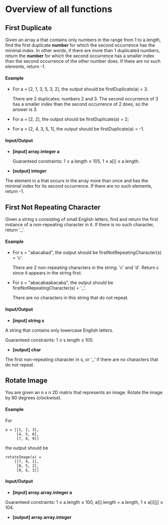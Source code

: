 # Overview of all functions 

## First Duplicate

Given an array a that contains only numbers in the range from 1 to a.length, find the first duplicate **number** for which the second occurrence has the minimal index. In other words, if there are more than 1 duplicated numbers, return the **number** for which the second occurrence has a smaller index than the second occurrence of the other number does. If there are no such elements, return -1.

#### Example

* For a = [2, 1, 3, 5, 3, 2], the output should be firstDuplicate(a) = 3.

  There are 2 duplicates: numbers 2 and 3. The second occurrence of 3 has a smaller index than the second occurrence of 2 does, so the answer is 3.

* For a = [2, 2], the output should be firstDuplicate(a) = 2;

* For a = [2, 4, 3, 5, 1], the output should be firstDuplicate(a) = -1.

#### Input/Output

* **[input] array.integer a**

  Guaranteed constraints:
  1 ≤ a.length ≤ 105,
  1 ≤ a[i] ≤ a.length.

* **[output] integer**

The element in a that occurs in the array more than once and has the minimal index for its second occurrence. If there are no such elements, return -1.

## First Not Repeating Character

Given a string s consisting of small English letters, find and return the first instance of a non-repeating character in it. If there is no such character, return '_'.

#### Example

* For s = "abacabad", the output should be
  firstNotRepeatingCharacter(s) = 'c'.

  There are 2 non-repeating characters in the string: 'c' and 'd'. Return c since it appears in the string first.

* For s = "abacabaabacaba", the output should be
  firstNotRepeatingCharacter(s) = '_'.

  There are no characters in this string that do not repeat.

#### Input/Output

* **[input] string s**

A string that contains only lowercase English letters.

Guaranteed constraints:
1 ≤ s.length ≤ 105.

* **[output] char**

The first non-repeating character in s, or '_' if there are no characters that do not repeat.

## Rotate Image

You are given an n x n 2D matrix that represents an image. Rotate the image by 90 degrees (clockwise).

#### Example

For
```
a = [[1, 2, 3],
     [4, 5, 6],
     [7, 8, 9]]
```
the output should be
```
rotateImage(a) =
    [[7, 4, 1],
     [8, 5, 2],
     [9, 6, 3]]
```
#### Input/Output

* **[input] array.array.integer a**

Guaranteed constraints:
1 ≤ a.length ≤ 100,
a[i].length = a.length,
1 ≤ a[i][j] ≤ 104.

* **[output] array.array.integer**